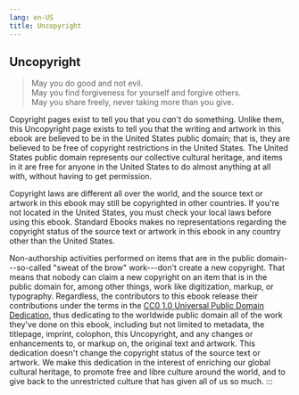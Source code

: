 ```yaml
---
lang: en-US
title: Uncopyright
---
```


## Uncopyright 

> May you do good and not evil.\
> May you find forgiveness for yourself and forgive others.\
> May you share freely, never taking more than you give.

Copyright pages exist to tell you that you *can't* do something. Unlike
them, this Uncopyright page exists to tell you that the writing and
artwork in this ebook are believed to be in the United States public
domain; that is, they are believed to be free of copyright restrictions
in the United States. The United States public domain represents our
collective cultural heritage, and items in it are free for anyone in the
United States to do almost anything at all with, without having to get
permission.

Copyright laws are different all over the world, and the source text or
artwork in this ebook may still be copyrighted in other countries. If
you're not located in the United States, you must check your local laws
before using this ebook. Standard Ebooks makes no representations
regarding the copyright status of the source text or artwork in this
ebook in any country other than the United States.

Non-authorship activities performed on items that are in the public
domain⁠---so-called "sweat of the brow" work⁠---don't create a new
copyright. That means that nobody can claim a new copyright on an item
that is in the public domain for, among other things, work like
digitization, markup, or typography. Regardless, the contributors to
this ebook release their contributions under the terms in the [CC0 1.0
Universal Public Domain
Dedication](https://creativecommons.org/publicdomain/zero/1.0/), thus
dedicating to the worldwide public domain all of the work they've done
on this ebook, including but not limited to metadata, the titlepage,
imprint, colophon, this Uncopyright, and any changes or enhancements to,
or markup on, the original text and artwork. This dedication doesn't
change the copyright status of the source text or artwork. We make this
dedication in the interest of enriching our global cultural heritage, to
promote free and libre culture around the world, and to give back to the
unrestricted culture that has given all of us so much.
:::
